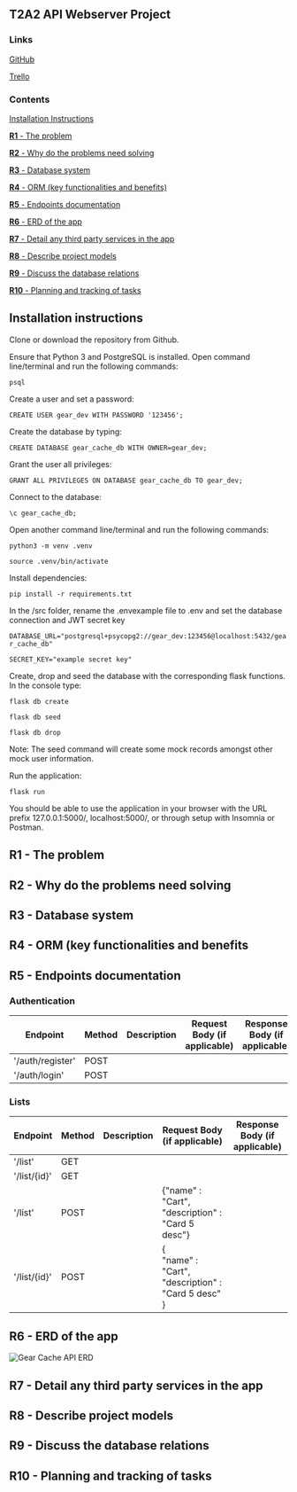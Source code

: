## T2A2 API Webserver Project

### Links

[GitHub](https://github.com/tatermysalad/CA-T2A2-APIWebserverProject)
<br>

[Trello](https://trello.com/b/boyMDrFK/t2a2apiwebserver)
<br>

### Contents

[Installation Instructions](#installation)

[**R1** - The problem](#req1)

[**R2** - Why do the problems need solving](#req2)

[**R3** - Database system](#req3)

[**R4** - ORM (key functionalities and benefits)](#req4)

[**R5** - Endpoints documentation](#req5)

[**R6** - ERD of the app](#req6)

[**R7** - Detail any third party services in the app](#req7)

[**R8** - Describe project models](#req8)

[**R9** - Discuss the database relations](#req9)

[**R10** - Planning and tracking of tasks](#req10)

## Installation instructions <a name="installation"></a>

Clone or download the repository from Github.

Ensure that Python 3 and PostgreSQL is installed. Open command line/terminal and run the following commands:

```psql```

Create a user and set a password:

```CREATE USER gear_dev WITH PASSWORD '123456';```

Create the database by typing:

```CREATE DATABASE gear_cache_db WITH OWNER=gear_dev;```

Grant the user all privileges:

```GRANT ALL PRIVILEGES ON DATABASE gear_cache_db TO gear_dev;```

Connect to the database:

```\c gear_cache_db;```

Open another command line/terminal and run the following commands:

```python3 -m venv .venv```

```source .venv/bin/activate```

Install dependencies:

```pip install -r requirements.txt```

In the /src folder, rename the .envexample file to .env and set the database connection and JWT secret key

```DATABASE_URL="postgresql+psycopg2://gear_dev:123456@localhost:5432/gear_cache_db"```

```SECRET_KEY="example secret key"```

Create, drop and seed the database with the corresponding flask functions. In the console type:

```flask db create```

```flask db seed```

```flask db drop```

Note: The seed command will create some mock records amongst other mock user information.

Run the application:

```flask run```

You should be able to use the application in your browser with the URL prefix 127.0.0.1:5000/, localhost:5000/, or through setup with Insomnia or Postman.

## **R1** - The problem <a name="#req1"></a>

## **R2** - Why do the problems need solving <a name="#req2"></a>

## **R3** - Database system <a name="#req3"></a>

## **R4** - ORM (key functionalities and benefits <a name="(#req4"></a>

## **R5** - Endpoints documentation <a name="#req5"></a>

### Authentication
| Endpoint    | Method | Description | Request Body (if applicable) | Response Body (if applicable) |
|---------|-----|--------|--------|--------|
| '/auth/register'| POST | | | |
| '/auth/login'   | POST | | | |
### Lists
| Endpoint    | Method | Description | Request Body (if applicable) | Response Body (if applicable) |
|---------|-----|--------------------|--------|--------|
| '/list' | GET | | | |
| '/list/{id}' | GET | | | |
| '/list' | POST | | {"name" : "Cart", "description" : "Card 5 desc"}| |
| '/list/{id}' | POST | | {<br>     "name" : "Cart", <br>       "description" : "Card 5 desc"<br>}| |


## **R6** - ERD of the app <a name="#req6"></a>

![Gear Cache API ERD](/docs/GearCacheERD.png)
## **R7** - Detail any third party services in the app <a name="#req7"></a>

## **R8** - Describe project models <a name="#req8"></a>

## **R9** - Discuss the database relations <a name="#req9"></a>

## **R10** - Planning and tracking of tasks <a name="#req10"></a>